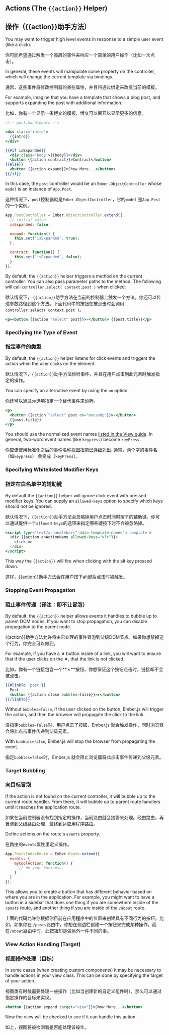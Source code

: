 ## Actions (The `{{action}}` Helper)

## 操作（{{action}}助手方法）

You may want to trigger high level events in response to a simple user
event (like a click).

你可能希望通过触发一个高层的事件来响应一个简单的用户操作（比如一次点击）。

In general, these events will manipulate some property on the
controller, which will change the current template via bindings.

通常，这些事件将修改控制器的某些属性，并且将通过绑定来改变当前的模板。

For example, imagine that you have a template that shows a blog post,
and supports expanding the post with additional information.

比如，你有一个显示一条博文的模板，博文可以展开以显示更多的信息。

```handlebars
<!-- post.handlebars -->

<div class='intro'>
  {{intro}}
</div>

{{#if isExpanded}}
  <div class='body'>{{body}}</div>
  <button {{action contract}}>Contract</button>
{{else}}
  <button {{action expand}}>Show More...</button>
{{/if}}
```

In this case, the `post` controller would be an `Ember.ObjectController`
whose `model` is an instance of `App.Post`.

这种情况下，`post`控制器就是`Ember.ObjectController`，它的`model` 是`App.Post`的一个实例。

```js
App.PostController = Ember.ObjectController.extend({
  // initial value
  isExpanded: false,

  expand: function() {
    this.set('isExpanded', true);
  },

  contract: function() {
    this.set('isExpanded', false);
  }
});
```

By default, the `{{action}}` helper triggers a method on the current
controller. You can also pass parameter paths to the method. The following
will call `controller.select( context.post )` when clicked:

默认情况下， `{{action}}`助手方法在当前的控制器上触发一个方法。你还可以传递参数路径到这个方法。下面代码中的按钮在被点击时会调用`controller.select( context.post )`。

```handlebars
<p><button {{action "select" post}}>✓</button> {{post.title}}</p>
```

### Specifying the Type of Event

### 指定事件的类型

By default, the `{{action}}` helper listens for click events and triggers
the action when the user clicks on the element.

默认情况下，`{{action}}`助手方法侦听事件，并且在用户点击到此元素时触发指定的操作。

You can specify an alternative event by using the `on` option.

你还可以通过`on`选项指定一个替代事件来侦听。

```handlebars
<p>
  <button {{action "select" post on="mouseUp"}}>✓</button>
  {{post.title}}
</p>
```

You should use the normalized event names [listed in the View guide][1].
In general, two-word event names (like `keypress`) become `keyPress`.

你应该使用标准化之后的事件名称[视图指南已详细列出][1].
通常，两个字的事件名（如`keypress`）,会变成（`keyPress`）。

[1]: /guides/understanding-ember/the-view-layer/#toc_adding-new-events

### Specifying Whitelisted Modifier Keys

### 指定在白名单中的辅助键

By default the `{{action}}` helper will ignore click event with
pressed modifier keys. You can supply an `allowed-keys` option
to specify which keys should not be ignored.

默认情况下，`{{action}}`助手方法会忽略掉用户点击时同时按下的辅助键。你可以通过提供一个`allowed-keys`的选项来指定哪些键按下时不会被忽略掉。

```handlebars
<script type="text/x-handlebars" data-template-name='a-template'>
  <div {{action anActionName allowed-keys="alt"}}>
    click me
  </div>
</script>
```

This way the `{{action}}` will fire when clicking with the alt key
pressed down.

这样，{{action}}助手方法会在用户按下alt键后点击时被触发。

### Stopping Event Propagation

### 阻止事件传递（译注：即不让冒泡）

By default, the `{{action}}` helper allows events it handles to bubble
up to parent DOM nodes. If you want to stop propagation, you can disable
propagation to the parent node.

{{action}}助手方法允许将由它处理的事件冒泡到父级DOM节点。如果你想禁掉这个行为，你完全可以做到。

For example, if you have a **✗** button inside of a link, you will want
to ensure that if the user clicks on the **✗**, that the link is not
clicked.

比如，你有一个链接包含一个**✗**按钮，你想保证这个按钮点击时，链接却不会被点击。

```handlebars
{{#linkTo 'post'}}
  Post
  <button {{action close bubbles=false}}>✗</button>
{{/linkTo}}
```

Without `bubbles=false`, if the user clicked on the button, Ember.js
will trigger the action, and then the browser will propagate the click
to the link.

没指定`bubbles=false`时，用户点击了按钮，Ember.js 就会触发操作，同时浏览器会将此点击事件传递到父级元素。

With `bubbles=false`, Ember.js will stop the browser from propagating
the event.

指定`bubbles=false`时，Ember.js 就会阻止浏览器将此点击事件传递到父级元素。

### Target Bubbling

### 向目标冒泡

If the action is not found on the current controller, it will bubble up
to the current route handler. From there, it will bubble up to parent
route handlers until it reaches the application route.

如果在当前控制器没有找到指定的操作，当前路由就会接管来处理。经由路由，再冒泡到父级路由处理，最终到达应用程序路由。

Define actions on the route's `events` property.

在路由的`events`属性里定义操作。

```javascript
App.PostsIndexRoute = Ember.Route.extend({
  events: {
    myCoolAction: function() {
      // do your business.
    }
  }
});
```

This allows you to create a button that has different behavior based on
where you are in the application. For example, you might want to have a
button in a sidebar that does one thing if you are somewhere inside of
the `/posts` route, and another thing if you are inside of the `/about`
route.

上面的代码允许你根据你目前在应用程序中的位置来创建具有不同行为的按钮。比如，如果你在 `/posts`路由中，你想在侧边栏创建一个按钮来完成某种操作，而在`/about`路由中时，此按钮却是做另外一件不同的事。

### View Action Handling (Target)

### 视图操作处理（目标）

In some cases (when creating custom components) it may be necessary to
handle actions in your view class. This can be done by specifying the
target of your action.

视图类有时候需要处理一些操作（比如当创建新的自定义组件时），那么可以通过指定操作的目标来实现。

```handlebars
<button {{action expand target="view"}}>Show More...</button>
```

Now the view will be checked to see if it can handle this action.

如上，视图将被检测看是否能处理该操作。
